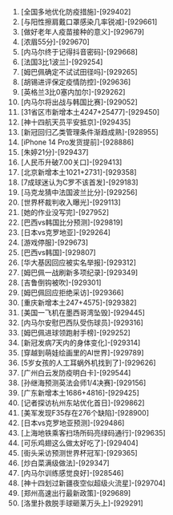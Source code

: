 
1. [全国多地优化防疫措施]-[929402]
1. [与阳性擦肩戴口罩感染几率锐减]-[929661]
1. [做好老年人疫苗接种的意义]-[929679]
1. [浓眉55分]-[929670]
1. [内马尔终于记得抖音密码]-[929668]
1. [法国3比1波兰]-[929254]
1. [姆巴佩确定不试试田径吗]-[929265]
1. [胡锡进评保定疫情防控]-[929636]
1. [英格兰3比0塞内加尔]-[929262]
1. [内马尔将出战与韩国比赛]-[929052]
1. [31省区市新增本土4247+25477]-[929450]
1. [神十四航天员平安抵京]-[929435]
1. [新冠回归乙类管理条件渐趋成熟]-[928955]
1. [iPhone 14 Pro发货提前]-[928886]
1. [朱婷21分]-[929437]
1. [人民币升破7.00关口]-[929413]
1. [北京新增本土1021+2731]-[929358]
1. [7成球迷认为C罗不该首发]-[929183]
1. [马克龙猜中法国波兰比分]-[929256]
1. [世界杯裁判收入曝光]-[929113]
1. [她的作业没写完]-[927952]
1. [巴西vs韩国比分预测]-[929819]
1. [日本vs克罗地亚]-[929264]
1. [游戏停服]-[929673]
1. [巴西vs韩国]-[929807]
1. [华大基因回应被实名举报]-[929312]
1. [姆巴佩一战刷新多项纪录]-[929349]
1. [吉鲁倒钩被吹]-[929301]
1. [姆巴佩回应拒绝采访]-[929366]
1. [重庆新增本土247+4575]-[929382]
1. [美国一飞机在墨西哥湾坠毁]-[929445]
1. [内马尔安慰巴西队受伤球员]-[929316]
1. [姆巴佩进球领跑射手榜]-[929252]
1. [新冠发病7天内的身体变化]-[929314]
1. [穿越到萌娃绘画里的AI世界]-[929789]
1. [5岁女孩的人工耳蜗外机找到了]-[929626]
1. [广州白云发防疫明白卡]-[929544]
1. [孙继海预测英法会师1/4决赛]-[929156]
1. [广东新增本土1686+4816]-[929425]
1. [记者探访杭州东站优化首日]-[929862]
1. [美军发现F35存在276个缺陷]-[928900]
1. [日本vs克罗地亚预测]-[929486]
1. [上海地铁乘客扫场所码亮绿码通行]-[929635]
1. [可乐鸡翅这么做太好吃了]-[929404]
1. [街头采访预测世界杯冠军]-[929365]
1. [炒白菜满级做法]-[929347]
1. [内马尔训练感觉良好]-[928546]
1. [神十四划过新疆夜空似超级火流星]-[929704]
1. [郑州高速出行最新政策]-[929689]
1. [洛里扑救脱手球砸莱万头上]-[929291]